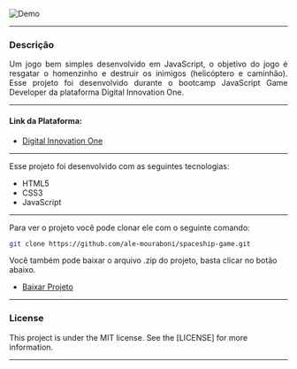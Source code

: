 ![Demo](readme/demo.gif)

---

<div style="text-align: justify">

### Descrição
Um jogo bem simples desenvolvido em JavaScript, o objetivo do jogo é resgatar o homenzinho e destruir os inimigos (helicóptero e caminhão). Esse projeto foi desenvolvido durante o bootcamp JavaScript Game Developer da plataforma Digital Innovation One.

</div>

---

#### Link da Plataforma:

* [Digital Innovation One](https://digitalinnovation.one/)

---

Esse projeto foi desenvolvido com as seguintes tecnologias:
* HTML5
* CSS3
* JavaScript

---

Para ver o projeto você pode clonar ele com o seguinte comando:    

```sh
git clone https://github.com/ale-mouraboni/spaceship-game.git
```  
  
Você também pode baixar o arquivo .zip do projeto, basta clicar no botão abaixo.  
  
* [Baixar Projeto](https://github.com/ale-mouraboni/spaceship-game/archive/refs/heads/main.zip)

---

### License
This project is under the MIT license. See the [LICENSE] for more information.

---
